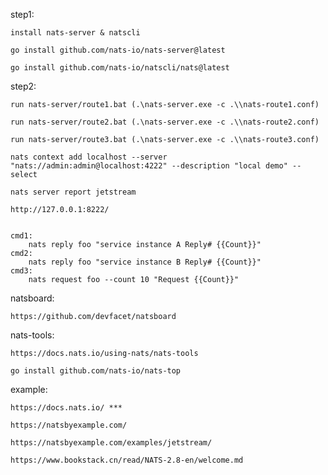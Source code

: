 step1:

    install nats-server & natscli
    
    go install github.com/nats-io/nats-server@latest

    go install github.com/nats-io/natscli/nats@latest


step2:

    run nats-server/route1.bat (.\nats-server.exe -c .\\nats-route1.conf)

    run nats-server/route2.bat (.\nats-server.exe -c .\\nats-route2.conf)

    run nats-server/route3.bat (.\nats-server.exe -c .\\nats-route3.conf)

    nats context add localhost --server "nats://admin:admin@localhost:4222" --description "local demo" --select

    nats server report jetstream

    http://127.0.0.1:8222/


    cmd1:
        nats reply foo "service instance A Reply# {{Count}}"
    cmd2:
        nats reply foo "service instance B Reply# {{Count}}"
    cmd3:
        nats request foo --count 10 "Request {{Count}}"

natsboard:

    https://github.com/devfacet/natsboard


nats-tools:

    https://docs.nats.io/using-nats/nats-tools

    go install github.com/nats-io/nats-top


example:

    https://docs.nats.io/ ***

    https://natsbyexample.com/

    https://natsbyexample.com/examples/jetstream/

    https://www.bookstack.cn/read/NATS-2.8-en/welcome.md
